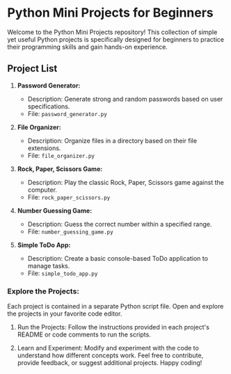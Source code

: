 # Python Mini Projects for Beginners

Welcome to the Python Mini Projects repository! This collection of simple yet useful Python projects is specifically designed for beginners to practice their programming skills and gain hands-on experience.

## Project List

1. **Password Generator:**
   - Description: Generate strong and random passwords based on user specifications.
   - File: `password_generator.py`

2. **File Organizer:**
   - Description: Organize files in a directory based on their file extensions.
   - File: `file_organizer.py`

3. **Rock, Paper, Scissors Game:**
   - Description: Play the classic Rock, Paper, Scissors game against the computer.
   - File: `rock_paper_scissors.py`

4. **Number Guessing Game:**
   - Description: Guess the correct number within a specified range.
   - File: `number_guessing_game.py`

5. **Simple ToDo App:**
   - Description: Create a basic console-based ToDo application to manage tasks.
   - File: `simple_todo_app.py`

### Explore the Projects:

Each project is contained in a separate Python script file. Open and explore the projects in your favorite code editor.
1. Run the Projects:
Follow the instructions provided in each project's README or code comments to run the scripts.

2. Learn and Experiment:
Modify and experiment with the code to understand how different concepts work.
Feel free to contribute, provide feedback, or suggest additional projects. Happy coding!